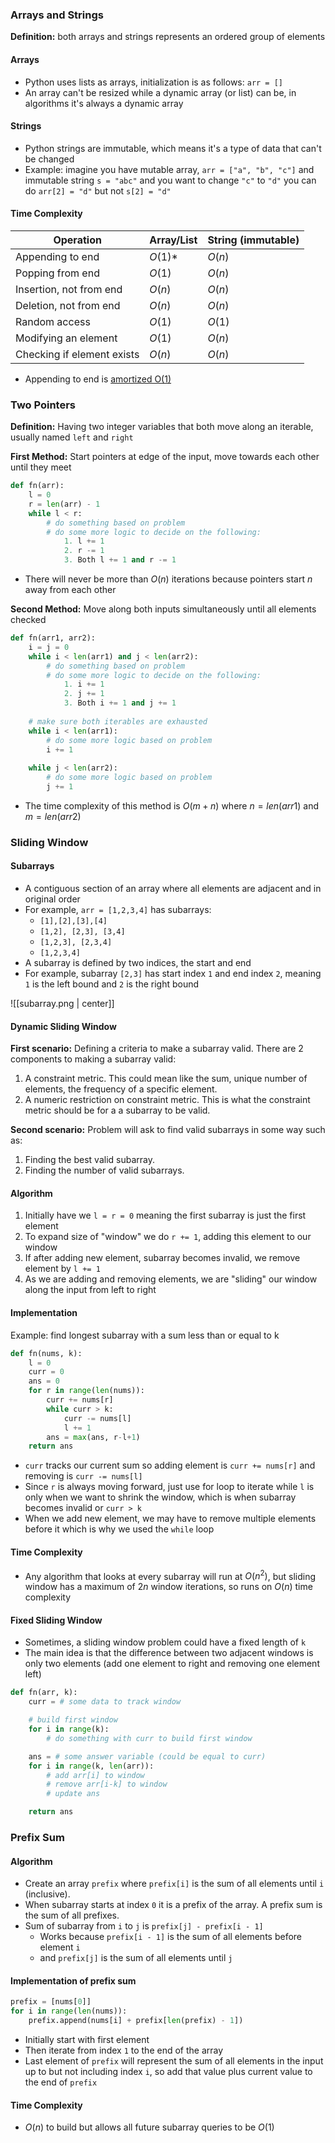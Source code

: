
### Arrays and Strings

**Definition:** both arrays and strings represents an ordered group of elements
#### Arrays
- Python uses lists as arrays, initialization is as follows: `arr = []`
- An array can't be resized while a dynamic array (or list) can be, in algorithms it's always a dynamic array

#### Strings
- Python strings are immutable, which means it's a type of data that can't be changed
- Example: imagine you have mutable array, `arr = ["a", "b", "c"]` and immutable string `s = "abc"` and you want to change `"c"` to `"d"` you can do `arr[2] = "d"` but not `s[2] = "d"`

#### Time Complexity

| Operation                  | Array/List | String (immutable) |
| -------------------------- | ---------- | ------------------ |
| Appending to end           | $O(1)$*    | $O(n)$             |
| Popping from end           | $O(1)$     | $O(n)$             |
| Insertion, not from end    | $O(n)$     | $O(n)$             |
| Deletion, not from end     | $O(n)$     | $O(n)$             |
| Random access              | $O(1)$     | $O(1)$             |
| Modifying an element       | $O(1)$     | $O(n)$             |
| Checking if element exists | $O(n)$     | $O(n)$             |
- Appending to end is [amortized O(1)](https://stackoverflow.com/questions/33044883/why-is-the-time-complexity-of-pythons-list-append-method-o1)

### Two Pointers

**Definition:** Having two integer variables that both move along an iterable, usually named `left` and `right`

**First Method:** Start pointers at edge of the input, move towards each other until they meet

```Python
def fn(arr):
	l = 0
	r = len(arr) - 1
	while l < r:
		# do something based on problem
		# do some more logic to decide on the following:
			1. l += 1
			2. r -= 1
			3. Both l += 1 and r -= 1
```
- There will never be more than $O(n)$ iterations because pointers start $n$ away from each other

**Second Method:** Move along both inputs simultaneously until all elements checked

```Python
def fn(arr1, arr2):
	i = j = 0
	while i < len(arr1) and j < len(arr2):
		# do something based on problem
		# do some more logic to decide on the following:
			1. i += 1
			2. j += 1
			3. Both i += 1 and j += 1
	
	# make sure both iterables are exhausted
	while i < len(arr1):
		# do some more logic based on problem
		i += 1
	
	while j < len(arr2):
		# do some more logic based on problem
		j += 1
```
- The time complexity of this method is $O(m+n)$ where $n = len(arr1)$ and $m = len(arr2)$

### Sliding Window

#### Subarrays
- A contiguous section of an array where all elements are adjacent and in original order
- For example, `arr = [1,2,3,4]` has subarrays:
	- `[1],[2],[3],[4]`
	- `[1,2], [2,3], [3,4]`
	- `[1,2,3], [2,3,4]`
	- `[1,2,3,4]`
- A subarray is defined by two indices, the start and end
- For example, subarray `[2,3]` has start index `1` and end index `2`, meaning `1` is the left bound and `2` is the right bound

![[subarray.png | center]]

#### Dynamic Sliding Window

**First scenario:** Defining a criteria to make a subarray valid. There are 2 components to making a subarray valid:
1. A constraint metric. This could mean like the sum, unique number of elements, the frequency of a specific element.
2. A numeric restriction on constraint metric. This is what the constraint metric should be for a a subarray to be valid.

**Second scenario:** Problem will ask to find valid subarrays in some way such as:
1. Finding the best valid subarray.
2. Finding the number of valid subarrays.

#### Algorithm
1. Initially have we `l = r = 0`  meaning the first subarray is just the first element
2. To expand size of "window" we do `r += 1`, adding this element to our window
3. If after adding new element, subarray becomes invalid, we remove element by `l += 1`
4. As we are adding and removing elements, we are "sliding" our window along the input from left to right

#### Implementation
Example: find longest subarray with a sum less than or equal to k

```Python
def fn(nums, k):
	l = 0
	curr = 0
	ans = 0
	for r in range(len(nums)):
		curr += nums[r]
		while curr > k:
			curr -= nums[l]
			l += 1
		ans = max(ans, r-l+1)
	return ans
```
- `curr` tracks our current sum so adding element is `curr += nums[r]` and removing is `curr -= nums[l]`
- Since  `r` is always moving forward, just use for loop to iterate while `l` is only when we want to shrink the window, which is when subarray becomes invalid or `curr > k`
- When we add new element, we may have to remove multiple elements before it which is why we used the `while` loop

#### Time Complexity
- Any algorithm that looks at every subarray will run at $O(n^2)$, but sliding window has a maximum of $2n$ window iterations, so runs on $O(n)$ time complexity

#### Fixed Sliding Window
- Sometimes, a sliding window problem could have a fixed length of `k`
- The main idea is that the difference between two adjacent windows is only two elements (add one element to right and removing one element left)

```Python
def fn(arr, k):
	curr = # some data to track window

	# build first window
	for i in range(k):
		# do something with curr to build first window

	ans = # some answer variable (could be equal to curr)
	for i in range(k, len(arr)):
		# add arr[i] to window
		# remove arr[i-k] to window
		# update ans

	return ans
```


### Prefix Sum

#### Algorithm
- Create an array `prefix` where `prefix[i]` is the sum of all elements until `i` (inclusive).
- When subarray starts at index `0` it is a prefix of the array. A prefix sum is the sum of all prefixes.
- Sum of subarray from `i` to `j` is `prefix[j] - prefix[i - 1]`
	- Works because `prefix[i - 1]` is the sum of all elements before element `i`
	- and `prefix[j]` is the sum of all elements until `j`

#### Implementation of prefix sum

```Python
prefix = [nums[0]]
for i in range(len(nums)):
	prefix.append(nums[i] + prefix[len(prefix) - 1])
```
- Initially start with first element
- Then iterate from index `1` to the end of the array
- Last element of `prefix` will represent the sum of all elements in the input up to but not including index `i`, so add that value plus current value to the end of `prefix`

#### Time Complexity
- $O(n)$ to build but allows all future subarray queries to be $O(1)$



